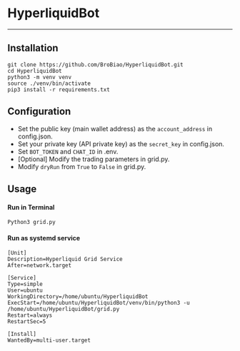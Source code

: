 # HyperliquidBot
---

## Installation
```
git clone https://github.com/BroBiao/HyperliquidBot.git
cd HyperliquidBot
python3 -m venv venv
source ./venv/bin/activate
pip3 install -r requirements.txt
```

## Configuration
- Set the public key (main wallet address) as the `account_address` in config.json.
- Set your private key (API private key) as the `secret_key` in config.json.
- Set `BOT_TOKEN` and `CHAT_ID` in .env.
- [Optional] Modify the trading parameters in grid.py.
- Modify `dryRun` from `True` to `False` in grid.py.

## Usage
#### Run in Terminal
`Python3 grid.py`

#### Run as systemd service
```
[Unit]
Description=Hyperliquid Grid Service
After=network.target

[Service]
Type=simple
User=ubuntu
WorkingDirectory=/home/ubuntu/HyperliquidBot
ExecStart=/home/ubuntu/HyperliquidBot/venv/bin/python3 -u /home/ubuntu/HyperliquidBot/grid.py
Restart=always
RestartSec=5

[Install]
WantedBy=multi-user.target
```